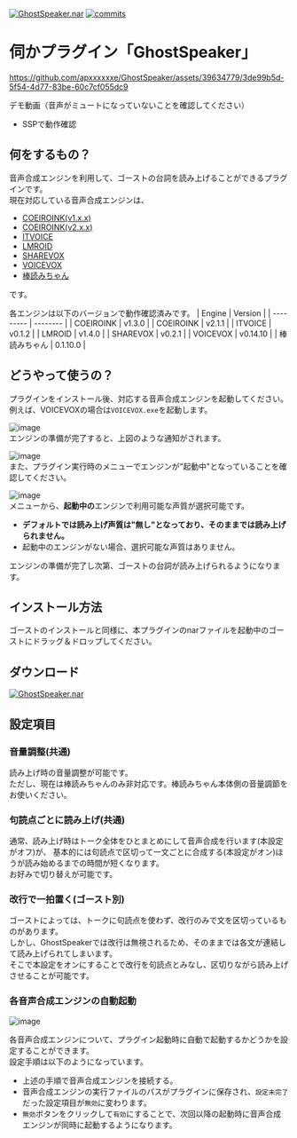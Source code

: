 [![GhostSpeaker.nar](https://img.shields.io/github/v/release/apxxxxxxe/GhostSpeaker?color=%238a4e4e&label=GhostSpeaker.nar&logo=github)](https://github.com/apxxxxxxe/GhostSpeaker/releases/latest/download/GhostSpeaker.nar)
[![commits](https://img.shields.io/github/last-commit/apxxxxxxe/GhostSpeaker?color=%238a4e4e&label=%E6%9C%80%E7%B5%82%E6%9B%B4%E6%96%B0&logo=github)](https://github.com/apxxxxxxe/GhostSpeaker/commits/main)

# 伺かプラグイン「GhostSpeaker」

https://github.com/apxxxxxxe/GhostSpeaker/assets/39634779/3de99b5d-5f54-4d77-83be-60c7cf055dc9

デモ動画（音声がミュートになっていないことを確認してください）

- SSPで動作確認

## 何をするもの？
音声合成エンジンを利用して、ゴーストの台詞を読み上げることができるプラグインです。  
現在対応している音声合成エンジンは、

- [COEIROINK(v1.x.x)](https://coeiroink.com/)
- [COEIROINK(v2.x.x)](https://coeiroink.com/)
- [ITVOICE](http://itvoice.starfree.jp/)
- [LMROID](https://lmroidsoftware.wixsite.com/nhoshio)
- [SHAREVOX](https://www.sharevox.app/)
- [VOICEVOX](https://voicevox.hiroshiba.jp/)
- [棒読みちゃん](https://chi.usamimi.info/Program/Application/BouyomiChan/)

です。

各エンジンは以下のバージョンで動作確認済みです。
| Engine       | Version  |
| ---------    | -------- |
| COEIROINK    | v1.3.0   | 
| COEIROINK    | v2.1.1   |
| ITVOICE      | v0.1.2   |
| LMROID       | v1.4.0   |
| SHAREVOX     | v0.2.1   |
| VOICEVOX     | v0.14.10 |
| 棒読みちゃん | 0.1.10.0 |

## どうやって使うの？
プラグインをインストール後、対応する音声合成エンジンを起動してください。例えば、VOICEVOXの場合は`VOICEVOX.exe`を起動します。

![image](https://github.com/apxxxxxxe/GhostSpeaker/assets/39634779/854f52ee-c1cf-4775-b7af-969f62abed87)  
エンジンの準備が完了すると、上図のような通知がされます。

![image](https://github.com/apxxxxxxe/GhostSpeaker/assets/39634779/01f09639-1b1c-451b-92f0-7e440bb85996)  
また、プラグイン実行時のメニューでエンジンが"起動中"となっていることを確認してください。

![image](https://github.com/apxxxxxxe/GhostSpeaker/assets/39634779/a7fae01f-1deb-4844-8e05-8141070f6c2f)  
メニューから、**起動中の**エンジンで利用可能な声質が選択可能です。  
- **デフォルトでは読み上げ声質は"無し"となっており、そのままでは読み上げられません。**  
- 起動中のエンジンがない場合、選択可能な声質はありません。

エンジンの準備が完了し次第、ゴーストの台詞が読み上げられるようになります。

## インストール方法
ゴーストのインストールと同様に、本プラグインのnarファイルを起動中のゴーストにドラッグ＆ドロップしてください。  

## ダウンロード
[![GhostSpeaker.nar](https://img.shields.io/github/v/release/apxxxxxxe/GhostSpeaker?color=%238a4e4e&label=GhostSpeaker.nar&logo=github)](https://github.com/apxxxxxxe/GhostSpeaker/releases/latest/download/GhostSpeaker.nar) 

## 設定項目

### 音量調整(共通)
読み上げ時の音量調整が可能です。  
ただし、現在は棒読みちゃんのみ非対応です。棒読みちゃん本体側の音量調節をお使いください。

### 句読点ごとに読み上げ(共通)
通常、読み上げ時はトーク全体をひとまとめにして音声合成を行います(本設定がオフ)が、
基本的には句読点で区切って一文ごとに合成する(本設定がオン)ほうが読み始めるまでの時間が短くなります。  
お好みで切り替えが可能です。

### 改行で一拍置く(ゴースト別)
ゴーストによっては、トークに句読点を使わず、改行のみで文を区切っているものがあります。  
しかし、GhostSpeakerでは改行は無視されるため、そのままでは各文が連結して読み上げられてしまいます。  
そこで本設定をオンにすることで改行を句読点とみなし、区切りながら読み上げさせることが可能です。

### 各音声合成エンジンの自動起動
![image](https://github.com/apxxxxxxe/GhostSpeaker/assets/39634779/5d0896b3-775b-4390-af27-911c49cab89d)

各音声合成エンジンについて、プラグイン起動時に自動で起動するかどうかを設定することができます。  
設定手順は以下のようになっています。
- 上述の手順で音声合成エンジンを接続する。
- 音声合成エンジンの実行ファイルのパスがプラグインに保存され、`設定未完了`だった設定項目が`無効`に変わります。
- `無効`ボタンをクリックして`有効`にすることで、次回以降の起動時に音声合成エンジンが同時に起動するようになります。

